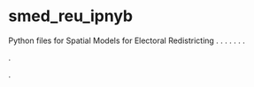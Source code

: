 # smed_reu_ipnyb
Python files for Spatial Models for Electoral Redistricting
.
.
.
.
.
.
.


.


.












